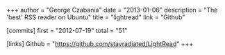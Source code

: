 +++
author = "George Czabania"
date = "2013-01-06"
description = "The 'best' RSS reader on Ubuntu"
title = "lightread"
link = "Github"

[commits]
  first = "2012-07-19"
  total = "51"

[links]
  Github = "https://github.com/stayradiated/LightRead"
+++

